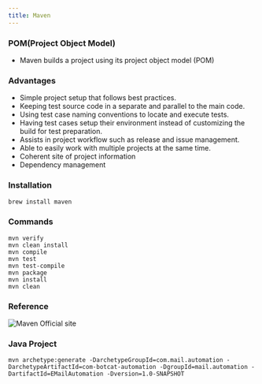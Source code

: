 ```yaml
---
title: Maven 
---
```


### POM(Project Object Model)
- Maven builds a project using its project object model (POM) 

### Advantages

- Simple project setup that follows best practices.
- Keeping test source code in a separate and parallel to the main code.
- Using test case naming conventions to locate and execute tests.
- Having test cases setup their environment instead of customizing the build for test preparation.
- Assists in project workflow such as release and issue management.
- Able to easily work with multiple projects at the same time.
- Coherent site of project information
- Dependency management

### Installation
```Bash
brew install maven
````

### Commands
```Maven
mvn verify
mvn clean install
mvn compile
mvn test
mvn test-compile
mvn package
mvn install
mvn clean
```
### Reference 
![Maven Official site](https://maven.apache.org/)

### Java Project
```maven
mvn archetype:generate -DarchetypeGroupId=com.mail.automation -DarchetypeArtifactId=com-botcat-automation -DgroupId=mail.automation -DartifactId=EMailAutomation -Dversion=1.0-SNAPSHOT


```

